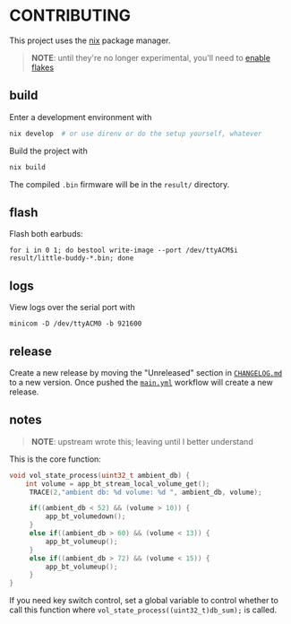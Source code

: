 # CONTRIBUTING

This project uses the [nix](https://nixos.org/download.html) package manager.

> **NOTE**: until they're no longer experimental, you'll need to [enable flakes](https://nixos.wiki/wiki/Flakes#Enable_flakes)

## build

Enter a development environment with

```sh
nix develop  # or use direnv or do the setup yourself, whatever
```

Build the project with

```sh
nix build
```

The compiled `.bin` firmware will be in the `result/` directory.

## flash

Flash both earbuds:

    for i in 0 1; do bestool write-image --port /dev/ttyACM$i result/little-buddy-*.bin; done

## logs

View logs over the serial port with

    minicom -D /dev/ttyACM0 -b 921600

## release

Create a new release by moving the "Unreleased" section in [`CHANGELOG.md`](./CHANGELOG.md) to a new version.
Once pushed the [`main.yml`](./.github/workflows/main.yml) workflow will create a new release.

## notes

> **NOTE**: upstream wrote this; leaving until I better understand

This is the core function:

```c
void vol_state_process(uint32_t ambient_db) {
    int volume = app_bt_stream_local_volume_get();
     TRACE(2,"ambient db: %d volume: %d ", ambient_db, volume);

     if((ambient_db < 52) && (volume > 10)) {
         app_bt_volumedown();
     }
     else if((ambient_db > 60) && (volume < 13)) {
         app_bt_volumeup();
     }
     else if((ambient_db > 72) && (volume < 15)) {
         app_bt_volumeup();
     }
}
```

If you need key switch control, set a global variable to control whether to call this function where `vol_state_process((uint32_t)db_sum);` is called.
